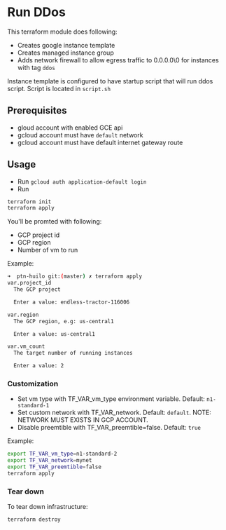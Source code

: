 # Run DDos
This terraform module does following:
- Creates google instance template
- Creates managed instance group
- Adds network firewall to allow egress traffic to 0.0.0.0\0 for instances with tag `ddos`

Instance template is configured to have startup script that will run ddos script. Script is located in `script.sh`

## Prerequisites
- gloud account with enabled GCE api
- gcloud account must have `default` network
- gcloud account must have default internet gateway route

## Usage
- Run `gcloud auth application-default login`
- Run

```bash
terraform init
terraform apply
```

You'll be promted with following:
- GCP project id
- GCP region
- Number of vm to run

Example:
```bash
➜  ptn-huilo git:(master) ✗ terraform apply
var.project_id
  The GCP project

  Enter a value: endless-tractor-116006

var.region
  The GCP region, e.g: us-central1

  Enter a value: us-central1

var.vm_count
  The target number of running instances

  Enter a value: 2
```

### Customization

- Set vm type with TF_VAR_vm_type environment variable. Default: `n1-standard-1`
- Set custom network with TF_VAR_network. Default: `default`. NOTE: NETWORK MUST EXISTS IN GCP ACCOUNT.
- Disable preemtible with TF_VAR_preemtible=false. Default: `true`

Example:
```bash
export TF_VAR_vm_type=n1-standard-2
export TF_VAR_network=mynet
export TF_VAR_preemtible=false
terraform apply
```

### Tear down
To tear down infrastructure:
```bash
terraform destroy
```